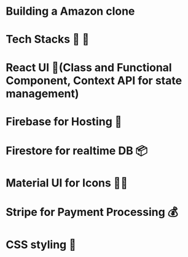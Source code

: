 # Building a Amazon clone

# Tech Stacks 📃 📎

# React UI 🚀(Class and Functional Component, Context API for state management)

# Firebase for Hosting 🏡 <br>

# Firestore for realtime DB 📦<br>

# Material UI for Icons 🚁:helicopter: <br>

# Stripe for Payment Processing 💰 <br>

# CSS styling 🎩
